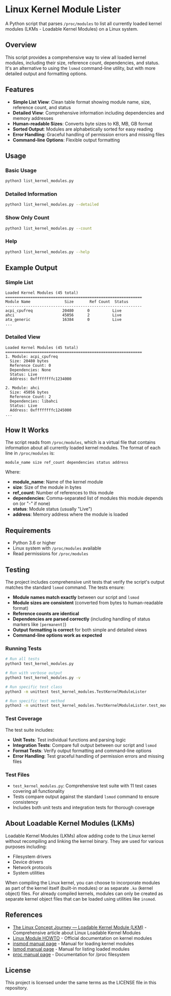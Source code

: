 # Linux Kernel Module Lister

A Python script that parses `/proc/modules` to list all currently loaded kernel modules (LKMs - Loadable Kernel Modules) on a Linux system.

## Overview

This script provides a comprehensive way to view all loaded kernel modules, including their size, reference count, dependencies, and status. It's an alternative to using the `lsmod` command-line utility, but with more detailed output and formatting options.

## Features

- **Simple List View**: Clean table format showing module name, size, reference count, and status
- **Detailed View**: Comprehensive information including dependencies and memory addresses
- **Human-readable Sizes**: Converts byte sizes to KB, MB, GB format
- **Sorted Output**: Modules are alphabetically sorted for easy reading
- **Error Handling**: Graceful handling of permission errors and missing files
- **Command-line Options**: Flexible output formatting

## Usage

### Basic Usage
```bash
python3 list_kernel_modules.py
```

### Detailed Information
```bash
python3 list_kernel_modules.py --detailed
```

### Show Only Count
```bash
python3 list_kernel_modules.py --count
```

### Help
```bash
python3 list_kernel_modules.py --help
```

## Example Output

### Simple List
```
Loaded Kernel Modules (45 total)
============================================================
Module Name               Size       Ref Count  Status    
------------------------------------------------------------
acpi_cpufreq             20480      0          Live      
ahci                     45056      2          Live      
ata_generic              16384      0          Live      
...
```

### Detailed View
```
Loaded Kernel Modules (45 total)
============================================================
1. Module: acpi_cpufreq
  Size: 20480 bytes
  Reference Count: 0
  Dependencies: None
  Status: Live
  Address: 0xffffffffc1234000

2. Module: ahci
  Size: 45056 bytes
  Reference Count: 2
  Dependencies: libahci
  Status: Live
  Address: 0xffffffffc1245000
...
```

## How It Works

The script reads from `/proc/modules`, which is a virtual file that contains information about all currently loaded kernel modules. The format of each line in `/proc/modules` is:

```
module_name size ref_count dependencies status address
```

Where:
- **module_name**: Name of the kernel module
- **size**: Size of the module in bytes
- **ref_count**: Number of references to this module
- **dependencies**: Comma-separated list of modules this module depends on (or "-" if none)
- **status**: Module status (usually "Live")
- **address**: Memory address where the module is loaded

## Requirements

- Python 3.6 or higher
- Linux system with `/proc/modules` available
- Read permissions for `/proc/modules`

## Testing

The project includes comprehensive unit tests that verify the script's output matches the standard `lsmod` command. The tests ensure:

- **Module names match exactly** between our script and `lsmod`
- **Module sizes are consistent** (converted from bytes to human-readable format)
- **Reference counts are identical**
- **Dependencies are parsed correctly** (including handling of status markers like `[permanent]`)
- **Output formatting is correct** for both simple and detailed views
- **Command-line options work as expected**

### Running Tests

```bash
# Run all tests
python3 test_kernel_modules.py

# Run with verbose output
python3 test_kernel_modules.py -v

# Run specific test class
python3 -m unittest test_kernel_modules.TestKernelModuleLister

# Run specific test method
python3 -m unittest test_kernel_modules.TestKernelModuleLister.test_module_names_match_lsmod
```

### Test Coverage

The test suite includes:

- **Unit Tests**: Test individual functions and parsing logic
- **Integration Tests**: Compare full output between our script and `lsmod`
- **Format Tests**: Verify output formatting and command-line options
- **Error Handling**: Test graceful handling of permission errors and missing files

### Test Files

- `test_kernel_modules.py`: Comprehensive test suite with 11 test cases covering all functionality
- Tests compare output against the standard `lsmod` command to ensure consistency
- Includes both unit tests and integration tests for thorough coverage

## About Loadable Kernel Modules (LKMs)

Loadable Kernel Modules (LKMs) allow adding code to the Linux kernel without recompiling and linking the kernel binary. They are used for various purposes including:

- Filesystem drivers
- Device drivers
- Network protocols
- System utilities

When compiling the Linux kernel, you can choose to incorporate modules as part of the kernel itself (built-in modules) or as separate `.ko` (kernel object) files. For already compiled kernels, modules can only be created as separate kernel object files that can be loaded using utilities like `insmod`.

## References

- [The Linux Concept Journey — Loadable Kernel Module (LKM)](https://medium.com/@boutnaru/the-linux-concept-journey-loadable-kernel-module-lkm-5eaa4db346a1) - Comprehensive article about Linux Loadable Kernel Modules
- [Linux Module HOWTO](https://tldp.org/HOWTO/Module-HOWTO/x73.html) - Official documentation on kernel modules
- [insmod manual page](https://man7.org/linux/man-pages/man8/insmod.8.html) - Manual for loading kernel modules
- [lsmod manual page](https://man7.org/linux/man-pages/man8/lsmod.8.html) - Manual for listing loaded modules
- [proc manual page](https://man7.org/linux/man-pages/man5/proc.5.html) - Documentation for /proc filesystem

## License

This project is licensed under the same terms as the LICENSE file in this repository.
